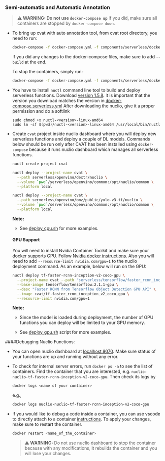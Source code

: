 
### Semi-automatic and Automatic Annotation


> **⚠ WARNING: Do not use `docker-compose up`**
>  If you did, make sure all containers are stopped by `docker-compose down`.
- To bring up cvat with auto annotation tool, from cvat root directory, you need to run:
  ```bash
  docker-compose -f docker-compose.yml -f components/serverless/docker-compose.serverless.yml up -d
  ```
  If you did any changes to the docker-compose files, make sure to add `--build` at the end.

  To stop the containers, simply run:

  ```bash
  docker-compose -f docker-compose.yml -f components/serverless/docker-compose.serverless.yml down
  ```


- You have to install `nuctl` command line tool to build and deploy serverless
  functions. Download [version 1.5.8](https://github.com/nuclio/nuclio/releases).
  It is important that the version you download matches the version in
  [docker-compose.serverless.yml](/components/serverless/docker-compose.serverless.yml)
  After downloading the nuclio, give it a proper permission and do a softlink
  ```
  sudo chmod +x nuctl-<version>-linux-amd64
  sudo ln -sf $(pwd)/nuctl-<version>-linux-amd64 /usr/local/bin/nuctl
  ```

- Create `cvat` project inside nuclio dashboard where you will deploy new serverless functions and deploy a couple of DL models. Commands below should be run only after CVAT has been installed using `docker-compose` because it runs nuclio dashboard which manages all serverless functions.

  ```bash
  nuctl create project cvat
  ```

  ```bash
  nuctl deploy --project-name cvat \
    --path serverless/openvino/dextr/nuclio \
    --volume `pwd`/serverless/openvino/common:/opt/nuclio/common \
    --platform local
  ```

  ```bash
  nuctl deploy --project-name cvat \
    --path serverless/openvino/omz/public/yolo-v3-tf/nuclio \
    --volume `pwd`/serverless/openvino/common:/opt/nuclio/common \
    --platform local
  ```
  **Note:**
  - See [deploy_cpu.sh](/serverless/deploy_cpu.sh) for more examples.
  #### GPU Support
  You will need to install Nvidia Container Toolkit and make sure your docker supports GPU. Follow [Nvidia docker instructions](https://www.tensorflow.org/install/docker#gpu_support).
  Also you will need to add `--resource-limit nvidia.com/gpu=1` to the nuclio deployment command.
  As an example, below will run on the GPU:

  ```bash
  nuctl deploy tf-faster-rcnn-inception-v2-coco-gpu \
    --project-name cvat --path "serverless/tensorflow/faster_rcnn_inception_v2_coco/nuclio" --platform local \
    --base-image tensorflow/tensorflow:2.1.1-gpu \
    --desc "Faster RCNN from Tensorflow Object Detection GPU API" \
    --image cvat/tf.faster_rcnn_inception_v2_coco_gpu \
    --resource-limit nvidia.com/gpu=1
  ```



  **Note:**
    - Since the model is loaded during deployment, the number of GPU functions you can deploy will be limited to your GPU memory.

  -  See [deploy_gpu.sh](/serverless/deploy_gpu.sh) script for more examples.

####Debugging Nuclio Functions:

- You can open nuclio dashboard at [localhost:8070](http://localhost:8070). Make sure status of your functions are up and running without any error.


- To check for internal server errors, run `docker ps -a` to see the list of containers. Find the container that you are interested, e.g. `nuclio-nuclio-tf-faster-rcnn-inception-v2-coco-gpu`. Then check its logs by

  ```bash
  docker logs <name of your container>
  ```
  e.g.,

  ```bash
  docker logs nuclio-nuclio-tf-faster-rcnn-inception-v2-coco-gpu
  ```


- If you would like to debug a code inside a container, you can use vscode to directly attach to a container [instructions](https://code.visualstudio.com/docs/remote/attach-container). To apply your changes, make sure to restart the container.
  ```bash
  docker restart <name_of_the_container>
  ```



  > **⚠ WARNING:**
  >  Do not use nuclio dashboard to stop the container because with any modifications, it rebuilds the container and you will lose your changes.